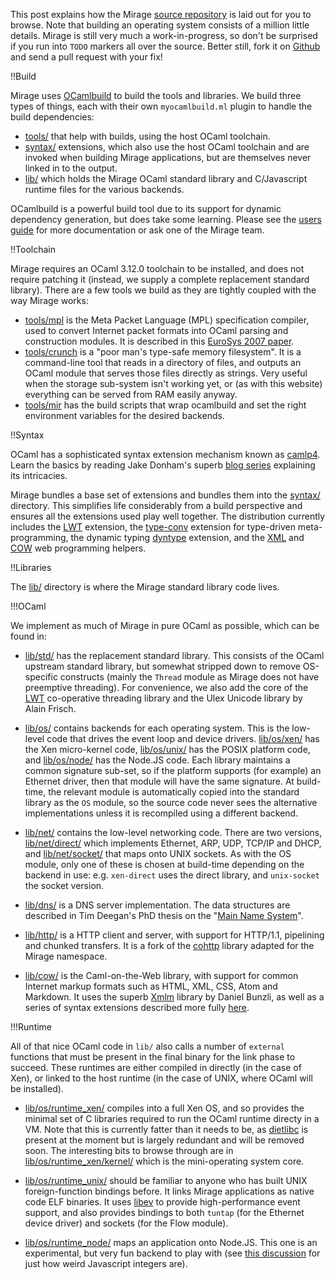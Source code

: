This post explains how the Mirage [source repository](http://github.com/avsm/mirage) is laid out for you to browse.  Note that building an operating system consists of a million little details. Mirage is still very much a work-in-progress, so don't be surprised if you run into `TODO` markers all over the source. Better still, fork it on [Github](http://github.com/avsm/mirage) and send a pull request with your fix!

!!Build

Mirage uses [OCamlbuild](foo) to build the tools and libraries. We build three types of things, each with their own `myocamlbuild.ml` plugin to handle the build dependencies:
 * [tools/](http://github.com/avsm/mirage/tree/master/tools) that help with builds, using the host OCaml toolchain.
 * [syntax/](http://github.com/avsm/mirage/tree/master/syntax) extensions, which also use the host OCaml toolchain and are invoked when building Mirage applications, but are themselves never linked in to the output.
 * [lib/](http://github.com/avsm/mirage/tree/master/lib/) which holds the Mirage OCaml standard library and C/Javascript runtime files for the various backends.

OCamlbuild is a powerful build tool due to its support for dynamic dependency generation, but does take some learning. Please see the [users guide](http://nicolaspouillard.fr/ocamlbuild/ocamlbuild-user-guide.pdf) for more documentation or ask one of the Mirage team.

!!Toolchain

Mirage requires an OCaml 3.12.0 toolchain to be installed, and does not require patching it (instead, we supply a complete replacement standard library). There are a few tools we build as they are tightly coupled with the way Mirage works:

* [tools/mpl](http://github.com/avsm/mirage/tree/master/tools/mpl/) is the Meta Packet Language (MPL) specification compiler, used to convert Internet packet formats into OCaml parsing and construction modules. It is described in this [EuroSys 2007 paper](http://anil.recoil.org/papers/2007-eurosys-melange.pdf).
* [tools/crunch](http://github.com/avsm/mirage/tree/master/tools/crunch/) is a "poor man's type-safe memory filesystem". It is a command-line tool that reads in a directory of files, and outputs an OCaml module that serves those files directly as strings. Very useful when the storage sub-system isn't working yet, or (as with this website) everything can be served from RAM easily anyway.
* [tools/mir](http://github.com/avsm/mirage/tree/master/tools/mir/) has the build scripts that wrap ocamlbuild and set the right environment variables for the desired backends.

!!Syntax 

OCaml has a sophisticated syntax extension mechanism known as [camlp4](http://brion.inria.fr/gallium/index.php/Camlp4). Learn the basics by reading Jake Donham's superb [blog series](http://ambassadortothecomputers.blogspot.com/search/label/camlp4) explaining its intricacies.

Mirage bundles a base set of extensions and bundles them into the [syntax/](http://github.com/avsm/mirage/tree/master/syntax/) directory. This simplifies life considerably from a build perspective and ensures all the extensions used play well together. The distribution currently includes the [LWT](http://ocsigen.org/lwt/doc/api/Pa_lwt.html) extension, the [type-conv](http://hg.ocaml.info/release/type-conv) extension for type-driven meta-programming, the dynamic typing [dyntype](http://github.com/mirage/dyntype) extension, and the [XML](/wiki/htcaml) and [COW](/wiki/cow) web programming helpers.

!!Libraries

The [lib/](http://github.com/avsm/mirage/tree/master/lib/) directory is where the Mirage standard library code lives.

!!!OCaml

We implement as much of Mirage in pure OCaml as possible, which can be found in:

* [lib/std/](http://github.com/avsm/mirage/tree/master/lib/std/) has the replacement standard library. This consists of the OCaml upstream standard library, but somewhat stripped down to remove OS-specific constructs (mainly the `Thread` module as Mirage does not have preemptive threading). For convenience, we also add the core of the [LWT](http://ocsigen.org/lwt/) co-operative threading library and the Ulex Unicode library by Alain Frisch.

* [lib/os/](http://github.com/avsm/mirage/tree/master/lib/os) contains backends for each operating system. This is the low-level code that drives the event loop and device drivers. [lib/os/xen/](http://github.com/avsm/mirage/tree/master/lib/os/xen/) has the Xen micro-kernel code, [lib/os/unix/](http://github.com/avsm/mirage/tree/master/lib/os/unix) has the POSIX platform code, and [lib/os/node/](http://github.com/avsm/mirage/tree/master/lib/os/node) has the Node.JS code.  Each library maintains a common signature sub-set, so if the platform supports (for example) an Ethernet driver, then that module will have the same signature. At build-time, the relevant module is automatically copied into the standard library as the `OS` module, so the source code never sees the alternative implementations unless it is recompiled using a different backend.

* [lib/net/](http://github.com/avsm/mirage/tree/master/lib/net/) contains the low-level networking code. There are two versions, [lib/net/direct/](http://github.com/avsm/mirage/tree/master/lib/net/direct) which implements Ethernet, ARP, UDP, TCP/IP and DHCP, and [lib/net/socket/](http://github.com/avsm/mirage/tree/master/lib/net/socket) that maps onto UNIX sockets. As with the OS module, only one of these is chosen at build-time depending on the backend in use: e.g. `xen-direct` uses the direct library, and `unix-socket` the socket version.

* [lib/dns/](http://github.com/avsm/mirage/tree/master/lib/dns/) is a DNS server implementation. The data structures are described in Tim Deegan's PhD thesis on the "[Main Name System](http://www.tjd.phlegethon.org/words/thesis.pdf)".

* [lib/http/](http://github.com/avsm/mirage/tree/master/lib/http/) is a HTTP client and server, with support for HTTP/1.1, pipelining and chunked transfers. It is a fork of the [cohttp](http://github.com/avsm/ocaml-cohttp) library adapted for the Mirage namespace.

* [lib/cow/](http://github.com/avsm/mirage/tree/master/lib/cow/) is the Caml-on-the-Web library, with support for common Internet markup formats such as HTML, XML, CSS, Atom and Markdown. It uses the superb [Xmlm](http://erratique.ch/software/xmlm/doc/Xmlm) library by Daniel Bunzli, as well as a series of syntax extensions described more fully [here](/wiki/cow).

!!!Runtime

All of that nice OCaml code in `lib/` also calls a number of `external` functions that must be present in the final binary for the link phase to succeed. These runtimes are either compiled in directly (in the case of Xen), or linked to the host runtime (in the case of UNIX, where OCaml will be installed).

* [lib/os/runtime_xen/](http://github.com/avsm/mirage/tree/master/lib/os/runtime_xen) compiles into a full Xen OS, and so provides the minimal set of C libraries required to run the OCaml runtime directy in a VM. Note that this is currently fatter than it needs to be, as [dietlibc](http://www.fefe.de/dietlibc/) is present at the moment but is largely redundant and will be removed soon. The interesting bits to browse through are in [lib/os/runtime_xen/kernel/](http://github.com/avsm/mirage/tree/master/lib/os/runtime_xen/kernel) which is the mini-operating system core.

* [lib/os/runtime_unix/](http://github.com/avsm/mirage/tree/master/lib/os/runtime_unix) should be familiar to anyone who has built UNIX foreign-function bindings before. It links Mirage applications as native code ELF binaries. It uses [libev](http://software.schmorp.de/pkg/libev.html) to provide high-performance event support, and also provides bindings to both `tuntap` (for the Ethernet device driver) and sockets (for the Flow module).

* [lib/os/runtime_node/](http://github.com/avsm/mirage/tree/master/lib/os/runtime_node) maps an application onto Node.JS.  This one is an experimental, but very fun backend to play with (see [this discussion](https://github.com/dsheets/ocamljs/commit/7bb091f306c93f70bf6e70fe481a38efd71dda5b) for just how weird Javascript integers are).

